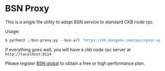 # BSN Proxy

This is a single file utility to adopt BSN service to standard CKB node rpc.

Usage:

```py
$ python3 ./bsn-proxy.py --bsn-url 'https://hk.bsngate.com/api/<your-app-id>/Nervos-Mainnet/rpc' --api-key '<your-api-key>'
```

If everything goes well, you will have a ckb node rpc server at `http://localhost:8114`

Please register [BSN global](https://global.bsnbase.com/) to obtain a free or high performance plan.